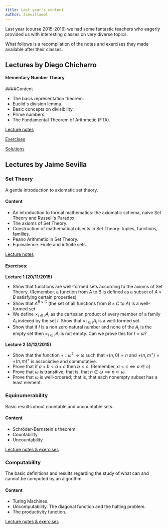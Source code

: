 ```yaml
---
title: Last year's content
author: Jsevillamol
---
```

Last year (course 2015-2016) we had some fantastic teachers who eagerly provided us with interesting classes on very diverse topics.

What follows is a recompilation of the notes and exercises they made available after their classes.

## Lectures by Diego Chicharro

#### Elementary Number Theory

####Content

* The basis representation theorem.
* Euclid's division lemma.
* Basic concepts on divisibility.
* Prime numbers.
* The Fundamental Theorem of Arithmetic (FTA).

[Lecture notes](https://drive.google.com/file/d/0Bw7LuY5WSH1fUDVIT2ZIeDlISXc/view?usp=sharing)

[Exercises](https://drive.google.com/file/d/0Bw7LuY5WSH1fVGZ1TTJUZW4waWM/view?usp=sharing)

[Solutions](https://drive.google.com/file/d/0Bw7LuY5WSH1fNVV2LXYtNkFjYWc/view?usp=sharing)

## Lectures by Jaime Sevilla

### Set Theory
A gentle introduction to axiomatic set theory.

#### Content
* An introduction to formal mathematics: the axiomatic schema, naive Set Theory and Russell's Paradox.
* The axioms of Set Theory.
* Construction of mathematical objects in Set Theory: tuples, functions, families.
* Peano Arithmetic in Set Theory.
* Equivalence. Finite and infinite sets.

[Lecture notes](https://es.sharelatex.com/project/56608d3002995c26044b3dcd)

#### Exercises:
**Lecture 1 (20/11/2015)**

* Show that functions are well-formed sets according to the axioms of Set Theory. (Remember, a function from A to B is defined as a subset of $A\times B$ satisfying certain properties)
* Show that $A^{B \times C}$ (the set of all functions from $B \times C$ to $A$) is a well-formed set
* We define $\times_{i\in I}A_i$ as the cartesian product of every member of a family $A_i$ indexed by the set $I$. Show that $\times_{i\in I}A_i$ is a well-formed set.
* Show that if $I$ is a non zero natural number and none of the $A_i$ is the empty set then $\times_{i\in I}A_i$ is not empty. Can we prove this for $I = \omega$?

**Lecture 2 (4/12/2015)**

* Show that the function $+:\omega^{2} \to \omega$ such that $+(n,0) = n$ and $+(n,m^{+}) = +(n,m) ^{+}$ is associative and commutative.
* Prove that if $a + b < a + c$ then $b < c$. (Remember, $a<c \iff a\in c$)
* Prove that $\omega$ is transitive; that is, that $n\in \omega \implies n \subset \omega$.
* Prove that $\omega$ is well-ordered; that is, that each nonempty subset has a least element.


### Equinumerability
Basic results about countable and uncountable sets.

#### Content
* Schröder-Bernstein's theorem
* Countability
* Uncountability

[Lecture notes & exercises](https://es.sharelatex.com/project/566b6f9928e89a4623910f85)

### Computability
The basic definitions and results regarding the study of what can and cannot be computed by an algorithm.

#### Content
* Turing Machines.
* Uncomputability. The diagonal function and the halting problem.
* The productivity function.

[Lecture notes & exercises](https://es.sharelatex.com/project/5672ebdec2659588184db7d1)
